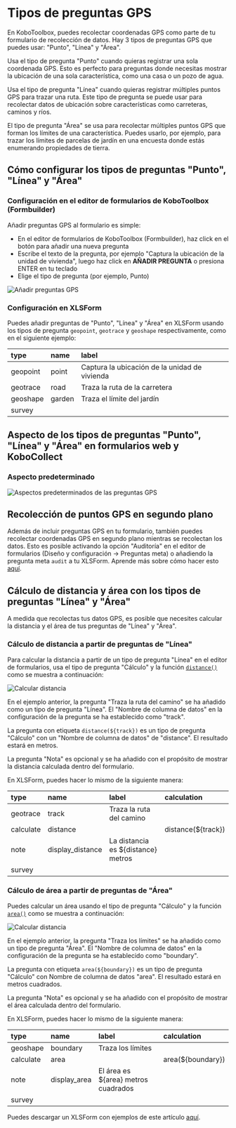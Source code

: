 # Tipos de preguntas GPS

En KoboToolbox, puedes recolectar coordenadas GPS como parte de tu formulario de
recolección de datos. Hay 3 tipos de preguntas GPS que puedes usar: "Punto", "Línea" y
"Área".

Usa el tipo de pregunta "Punto" cuando quieras registrar una sola coordenada GPS.
Esto es perfecto para preguntas donde necesitas mostrar la ubicación de una sola
característica, como una casa o un pozo de agua.

Usa el tipo de pregunta "Línea" cuando quieras registrar múltiples puntos GPS para trazar
una ruta. Este tipo de pregunta se puede usar para recolectar datos de ubicación sobre características
como carreteras, caminos y ríos.

El tipo de pregunta "Área" se usa para recolectar múltiples puntos GPS que forman
los límites de una característica. Puedes usarlo, por ejemplo, para trazar los
límites de parcelas de jardín en una encuesta donde estás enumerando propiedades de tierra.

## Cómo configurar los tipos de preguntas "Punto", "Línea" y "Área"

### Configuración en el editor de formularios de KoboToolbox (Formbuilder)

Añadir preguntas GPS al formulario es simple:

- En el editor de formularios de KoboToolbox (Formbuilder), haz click en el botón <i class="k-icon k-icon-plus"></i> para añadir
  una nueva pregunta
- Escribe el texto de la pregunta, por ejemplo "Captura la ubicación de la unidad de vivienda", luego haz click en **AÑADIR PREGUNTA** o presiona ENTER en tu teclado
- Elige el tipo de pregunta (por ejemplo, Punto)

![Añadir preguntas GPS](images/gps_questions/adding_gps_questions.gif)

### Configuración en XLSForm

Puedes añadir preguntas de "Punto", "Línea" y "Área" en XLSForm usando los tipos de pregunta `geopoint`,
`geotrace` y `geoshape` respectivamente, como en el siguiente
ejemplo:

| type     | name   | label                                        |
| :------- | :----- | :------------------------------------------- |
| geopoint | point  | Captura la ubicación de la unidad de vivienda |
| geotrace | road   | Traza la ruta de la carretera                |
| geoshape | garden | Traza el límite del jardín                   |
| survey   |

## Aspecto de los tipos de preguntas "Punto", "Línea" y "Área" en formularios web y KoboCollect

### Aspecto predeterminado

![Aspectos predeterminados de las preguntas GPS](images/gps_questions/gps_default_appearances.png)

## Recolección de puntos GPS en segundo plano

Además de incluir preguntas GPS en tu formulario, también puedes recolectar
coordenadas GPS en segundo plano mientras se recolectan los datos. Esto es posible
activando la opción "Auditoría" en el editor de formularios (Diseño y configuración -> Preguntas meta) o añadiendo la pregunta meta `audit` a tu XLSForm. Aprende más
sobre cómo hacer esto [aquí](audit_logging.md).

## Cálculo de distancia y área con los tipos de preguntas "Línea" y "Área"

A medida que recolectas tus datos GPS, es posible que necesites calcular la distancia y el área
de tus preguntas de "Línea" y "Área".

### Cálculo de distancia a partir de preguntas de "Línea"

Para calcular la distancia a partir de un tipo de pregunta "Línea" en el editor de formularios, usa
el tipo de pregunta "Cálculo" y la
función [`distance()`](https://docs.getodk.org/form-operators-functions/#distance)
como se muestra a continuación:

![Calcular distancia](images/gps_questions/calculate_distance.png)

En el ejemplo anterior, la pregunta "Traza la ruta del camino" se ha añadido
como un tipo de pregunta "Línea". El "Nombre de columna de datos" en la configuración de la pregunta se ha
establecido como "track".

La pregunta con etiqueta `distance(${track})` es un tipo de pregunta "Cálculo" con
un "Nombre de columna de datos" de "distance". El resultado estará en metros.

La pregunta "Nota" es opcional y se ha añadido con el propósito de
mostrar la distancia calculada dentro del formulario.

En XLSForm, puedes hacer lo mismo de la siguiente manera:

| type      | name             | label                                | calculation        |
| :-------- | :--------------- | :----------------------------------- | :----------------- |
| geotrace  | track            | Traza la ruta del camino             |                    |
| calculate | distance         |                                      | distance(${track}) |
| note      | display_distance | La distancia es ${distance} metros   |                    |
| survey    |

### Cálculo de área a partir de preguntas de "Área"

Puedes calcular un área usando el tipo de pregunta "Cálculo" y la
función [`area()`](https://docs.getodk.org/form-operators-functions/#area) como
se muestra a continuación:

![Calcular distancia](images/gps_questions/calculate_area.png)

En el ejemplo anterior, la pregunta "Traza los límites" se ha añadido como un
tipo de pregunta "Área". El "Nombre de columna de datos" en la configuración de la pregunta se ha
establecido como "boundary".

La pregunta con etiqueta `area(${boundary})` es un tipo de pregunta "Cálculo" con
Nombre de columna de datos "area". El resultado estará en metros cuadrados.

La pregunta "Nota" es opcional y se ha añadido con el propósito de
mostrar el área calculada dentro del formulario.

En XLSForm, puedes hacer lo mismo de la siguiente manera:

| type      | name         | label                                   | calculation       |
| :-------- | :----------- | :-------------------------------------- | :---------------- |
| geoshape  | boundary     | Traza los límites                       |                   |
| calculate | area         |                                         | area(${boundary}) |
| note      | display_area | El área es ${area} metros cuadrados     |                   |
| survey    |

<p class="note">
  Puedes descargar un XLSForm con ejemplos de este artículo
  <a
    download
    class="reference"
    href="./_static/files/gps_questions/gps_questions.xlsx"
    >aquí</a
  >.
</p>